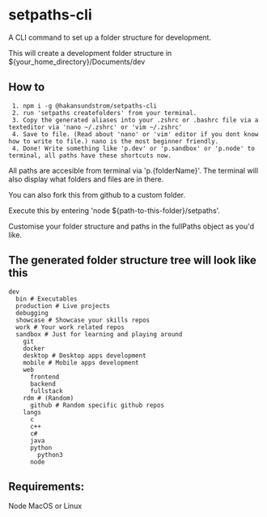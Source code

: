 # setpaths-cli
A CLI command to set up a folder structure for development.

This will create a development folder structure in ${your_home_directory}/Documents/dev

## How to
```
 1. npm i -g @hakansundstrom/setpaths-cli
 2. run 'setpaths createfolders' from your terminal.
 3. Copy the generated aliases into your .zshrc or .bashrc file via a texteditor via 'nano ~/.zshrc' or 'vim ~/.zshrc'
 4. Save to file. (Read about 'nano' or 'vim' editor if you dont know how to write to file.) nano is the most beginner friendly.
 4. Done! Write something like 'p.dev' or 'p.sandbox' or 'p.node' to terminal, all paths have these shortcuts now.
```

All paths are accesible from terminal via 'p.{folderName}'.
The terminal will also display what folders and files are in there.

You can also fork this from github to a custom folder.

Execute this by entering 'node ${path-to-this-folder}/setpaths'. 

Customise your folder structure and paths in the fullPaths object as you'd like.

## The generated folder structure tree will look like this
````
dev
  bin # Executables
  production # Live projects
  debugging
  showcase # Showcase your skills repos
  work # Your work related repos
  sandbox # Just for learning and playing around
    git
    docker
    desktop # Desktop apps development
    mobile # Mobile apps development
    web
      frontend
      backend
      fullstack
    rdm # (Random)
      github # Random specific github repos
    langs
      c
      c++
      c#
      java
      python
        python3
      node
````

## Requirements:
Node
MacOS or Linux
